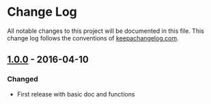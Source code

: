 # Change Log
All notable changes to this project will be documented in this file. This change log follows the conventions of [keepachangelog.com](http://keepachangelog.com/).

## [1.0.0] - 2016-04-10
### Changed
- First release with basic doc and functions

[1.0.0]: https://github.com/coldnew/config.clj/compare/1.0.0...master

